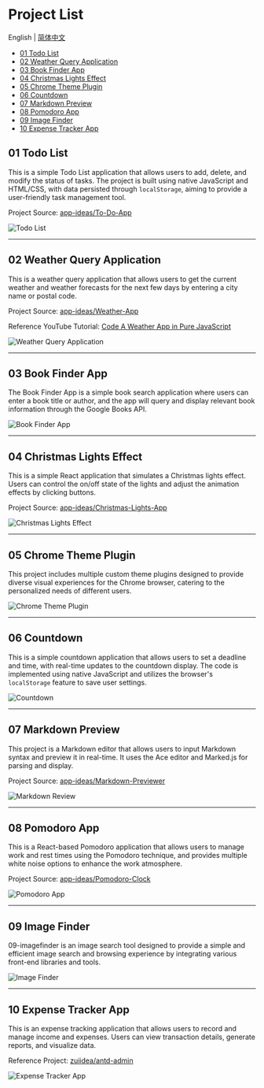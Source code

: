 # Project List

English | [简体中文](./README_zh.md)

- [01 Todo List](./01-todolist/README.md)
- [02 Weather Query Application](./02-weatherapp/README.md)
- [03 Book Finder App](./03-bookfinder/README.md)
- [04 Christmas Lights Effect](./04-christmaslight/README.md)
- [05 Chrome Theme Plugin](./05-chromethemeextension/README.md)
- [06 Countdown](./06-countdownapp/README.md)
- [07 Markdown Preview](./07-markdownpreview/README.md)
- [08 Pomodoro App](./08-pomodoro/README.md)
- [09 Image Finder](./09-imagefinder/README.md)
- [10 Expense Tracker App](./10-expensetrackerapp/README.md)

## 01 Todo List

This is a simple Todo List application that allows users to add, delete, and modify the status of tasks. The project is built using native JavaScript and HTML/CSS, with data persisted through `localStorage`, aiming to provide a user-friendly task management tool.

Project Source: [app-ideas/To-Do-App](https://github.com/florinpop17/app-ideas/blob/master/Projects/2-Intermediate/To-Do-App.md)

![Todo List](./img-storage/01-todolist.jpg)

---

## 02 Weather Query Application

This is a weather query application that allows users to get the current weather and weather forecasts for the next few days by entering a city name or postal code.

Project Source: [app-ideas/Weather-App](https://github.com/florinpop17/app-ideas/blob/master/Projects/1-Beginner/Weather-App.md)

Reference YouTube Tutorial: [Code A Weather App in Pure JavaScript](https://youtu.be/ZPG2wGNj6J4?si=zz_2-qsFUZkJp1ab)

![Weather Query Application](./img-storage/02-weatherapp.jpg)

---

## 03 Book Finder App

The Book Finder App is a simple book search application where users can enter a book title or author, and the app will query and display relevant book information through the Google Books API.

![Book Finder App](./img-storage/03-bookfinder.jpg)

---

## 04 Christmas Lights Effect

This is a simple React application that simulates a Christmas lights effect. Users can control the on/off state of the lights and adjust the animation effects by clicking buttons.

Project Source: [app-ideas/Christmas-Lights-App](https://github.com/florinpop17/app-ideas/blob/master/Projects/1-Beginner/Christmas-Lights-App.md)

![Christmas Lights Effect](./img-storage/04-christmaslight.jpg)

---

## 05 Chrome Theme Plugin

This project includes multiple custom theme plugins designed to provide diverse visual experiences for the Chrome browser, catering to the personalized needs of different users.

![Chrome Theme Plugin](./img-storage/05-chromethemeextension.jpg)

---

## 06 Countdown

This is a simple countdown application that allows users to set a deadline and time, with real-time updates to the countdown display. The code is implemented using native JavaScript and utilizes the browser's `localStorage` feature to save user settings.

![Countdown](./img-storage/06-countdownapp.jpg)

---

## 07 Markdown Preview

This project is a Markdown editor that allows users to input Markdown syntax and preview it in real-time. It uses the Ace editor and Marked.js for parsing and display.

Project Source: [app-ideas/Markdown-Previewer](https://github.com/florinpop17/app-ideas/blob/master/Projects/2-Intermediate/Markdown-Previewer.md)

![Markdown Review](./img-storage/07-markdownpreview.jpg)

---

## 08 Pomodoro App

This is a React-based Pomodoro application that allows users to manage work and rest times using the Pomodoro technique, and provides multiple white noise options to enhance the work atmosphere.

Project Source: [app-ideas/Pomodoro-Clock](https://github.com/florinpop17/app-ideas/blob/master/Projects/1-Beginner/Pomodoro-Clock.md)

![Pomodoro App](./img-storage/08-pomodora.jpg)

---

## 09 Image Finder

09-imagefinder is an image search tool designed to provide a simple and efficient image search and browsing experience by integrating various front-end libraries and tools.

![Image Finder](./img-storage/09-imagefinder.jpg)

---

## 10 Expense Tracker App

This is an expense tracking application that allows users to record and manage income and expenses. Users can view transaction details, generate reports, and visualize data.

Reference Project: [zuiidea/antd-admin](https://github.com/zuiidea/antd-admin)

![Expense Tracker App](./img-storage/10-expensetrackerapp.jpg)
